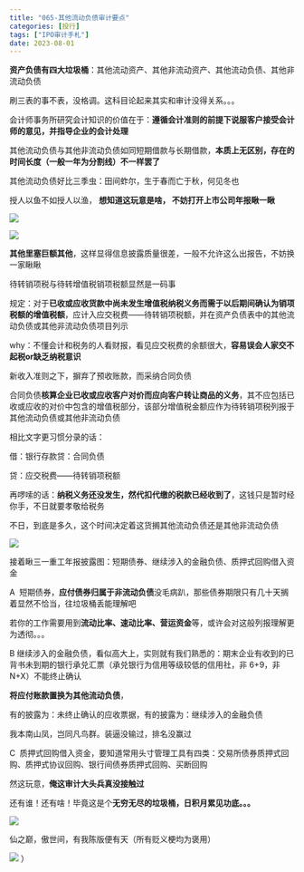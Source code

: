 ```yaml
---
title: "065-其他流动负债审计要点"
categories: [投行]
tags: ["IPO审计手札"]
date: 2023-08-01
---
```

**资产负债有四大垃圾桶**：其他流动资产、其他非流动资产、其他流动负债、其他非流动负债

刷三表的事不表，没格调。这科目论起来其实和审计没得关系。。。

会计师事务所研究会计知识的价值在于：**遵循会计准则的前提下说服客户接受会计师的意见，并指导企业的会计处理**

其他流动负债与其他非流动负债如同短期借款与长期借款，**本质上无区别，存在的时间长度（一般一年为分割线）不一样罢了**

其他流动负债好比三季虫：田间蚱尔，生于春而亡于秋，何见冬也

授人以鱼不如授人以渔， **想知道这玩意是啥， 不妨打开上市公司年报瞅一瞅**

![](https://cdn.staticaly.com/gh/richffan/img@main/obsidian/IPO/065-其他流动负债审计要点_1.webp)

![](https://cdn.staticaly.com/gh/richffan/img@main/obsidian/IPO/065-其他流动负债审计要点_2.webp)

**其他里塞巨额其他**，这样显得信息披露质量很差，一般不允许这么出报告，不妨换一家瞅瞅

待转销项税与待转增值税销项税额显然是一码事

规定：对于**已收或应收货款中尚未发生增值税纳税义务而需于以后期间确认为销项税额的增值税额**，应计入应交税费——待转销项税额，并在资产负债表中的其他流动负债或其他非流动负债项目列示

why：不懂会计和税务的人看财报，看见应交税费的余额很大，**容易误会人家交不起税or缺乏纳税意识**

新收入准则之下，摒弃了预收账款，而采纳合同负债

合同负债**核算企业已收或应收客户对价而应向客户转让商品的义务**，其不应包括已收或应收的对价中包含的增值税部分，该部分增值税金额应作为待转销项税列报于其他流动负债或其他非流动负债

相比文字更习惯分录的话：

借：银行存款贷：合同负债

贷：应交税费——待转销项税额

再啰嗦的话：**纳税义务还没发生，然代扣代缴的税款已经收到了**，这钱只是暂时经你手，不日就要孝敬给税务

不日，到底是多久，这个时间决定着这货搁其他流动负债还是其他非流动负债

![](https://cdn.staticaly.com/gh/richffan/img@main/obsidian/IPO/065-其他流动负债审计要点_3.webp)

接着瞅三一重工年报披露图：短期债券、继续涉入的金融负债、质押式回购借入资金

A  短期债券，**应付债券归属于非流动负债**没毛病趴，那些债券期限只有几十天搁着显然不恰当，往垃圾桶丢能理解吧

若你的工作需要用到**流动比率、速动比率、营运资金**等，或许会对这般列报理解更为透彻。。。

B 继续涉入的金融负债，看似高大上，实则就有我们熟悉的：期末企业有收到的已背书未到期的银行承兑汇票（承兑银行为信用等级较低的信用社，非 6+9，非 N+X）不能终止确认

**将应付账款置换为其他流动负债**，

有的披露为：未终止确认的应收票据，有的披露为：继续涉入的金融负债

我本南山凤，岂同凡鸟群。装逼没输过，排名没赢过

C  质押式回购借入资金，要知道常用头寸管理工具有四类：交易所债券质押式回购、质押式协议回购、银行间债券质押式回购、买断回购

然这玩意，**俺这审计大头兵真没接触过**

还有谁！还有啥！毕竟这是个**无穷无尽的垃圾桶，日积月累见功底。。。**

![](https://cdn.staticaly.com/gh/richffan/img@main/obsidian/IPO/065-其他流动负债审计要点_4.webp)

仙之巅，傲世间，有我陈版便有天（所有贬义梗均为褒用）

![](https://cdn.staticaly.com/gh/richffan/img@main/obsidian/IPO/065-其他流动负债审计要点_5.webp)
）